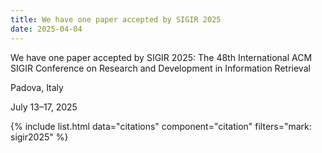 ```yaml
---
title: We have one paper accepted by SIGIR 2025
date: 2025-04-04
---
```


We have one paper accepted by SIGIR 2025: The 48th International ACM SIGIR Conference on Research and Development in Information Retrieval

Padova, Italy

July 13–17, 2025

{% include list.html data="citations" component="citation" filters="mark: sigir2025" %}
